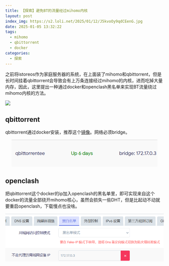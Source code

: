 ```yaml
---
title: 【探索】避免BT的流量经过mihomo内核
layout: post
index_img: https://s2.loli.net/2025/01/12/J5kvoOy9qdCEenG.jpg
date: 2025-01-05 13:32:22
tags:
  - mihomo
  - qbittorrent
  - docker
categories:
  - 探索
---
```


之前将istoreos作为家庭服务器的系统，在上面装了mihomo和qbittorrent，但是长时间挂着qbittorrent会导致会有上万条连接经过mihomo的内核，进而吃掉大量内存，因此，这里提出一种通过docker和openclash黑名单来实现BT流量绕过mihomo内核的方法。

![](https://s2.loli.net/2025/01/12/J5kvoOy9qdCEenG.jpg)

## qbittorrent
qbittorrent通过docker安装，推荐这个[镜像](https://hub.docker.com/r/superng6/qbittorrentee)。网络必须bridge。
<p align="center">
  <img src="../img/mihomo-core/image.png" alt="mihomo-core image">
</p>

## openclash
把qbittorrent这个docker的ip加入openclash的黑名单里，即可实现来自这个docker的流量全部绕开mihomo核心，虽然会损失一些DHT，但是比起动不动就要重启openclash，下载慢点也没啥。
<p align="center">
  <img src="../img/mihomo-core/image-1.png" alt="mihomo-core image">
</p>